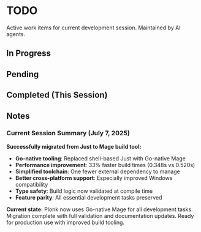 # TODO

Active work items for current development session. Maintained by AI agents.

## In Progress

## Pending

## Completed (This Session)

## Notes

### Current Session Summary (July 7, 2025)
**Successfully migrated from Just to Mage build tool:**
- **Go-native tooling**: Replaced shell-based Just with Go-native Mage
- **Performance improvement**: 33% faster build times (0.348s vs 0.520s)
- **Simplified toolchain**: One fewer external dependency to manage
- **Better cross-platform support**: Especially improved Windows compatibility
- **Type safety**: Build logic now validated at compile time
- **Feature parity**: All essential development tasks preserved

**Current state:** Plonk now uses Go-native Mage for all development tasks. Migration complete with full validation and documentation updates. Ready for production use with improved build tooling.